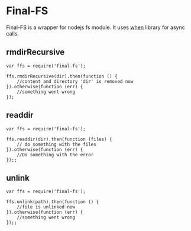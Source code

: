 # Final-FS

Final-FS is a wrapper for nodejs fs module.
It uses [when](https://github.com/cujojs/when) library for async calls.

## rmdirRecursive

    var ffs = require('final-fs');

    ffs.rmdirRecursive(dir).then(function () {
        //content and directory 'dir' is removed now
    }).otherwise(function (err) {
        //something went wrong
    });

## readdir

    var ffs = require('final-fs');

    ffs.readdir(dir).then(function (files) {
        // do something with the files
    }).otherwise(function (err) {
        //Do something with the error
    });;

## unlink

    var ffs = require('final-fs');

    ffs.unlink(path).then(function () {
        //file is unlinked now
    }).otherwise(function (err) {
        //something went wrong
    });;

